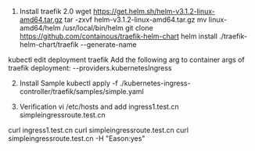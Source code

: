 1. Install traefik 2.0
wget https://get.helm.sh/helm-v3.1.2-linux-amd64.tar.gz
tar -zxvf helm-v3.1.2-linux-amd64.tar.gz
mv linux-amd64/helm /usr/local/bin/helm
git clone https://github.com/containous/traefik-helm-chart
helm install ./traefik-helm-chart/traefik --generate-name

kubectl edit deployment traefik
Add the following arg to container args of traefik deployment:
--providers.kubernetesIngress

2. Install Sample
kubectl apply -f ./kubernetes-ingress-controller/traefik/samples/simple.yaml

3. Verification
vi /etc/hosts and add
<Your ingress controller IP> ingress1.test.cn
<Your ingress controller IP> simpleingressroute.test.cn

curl ingress1.test.cn
curl simpleingressroute.test.cn
curl simpleingressroute.test.cn -H "Eason:yes"
